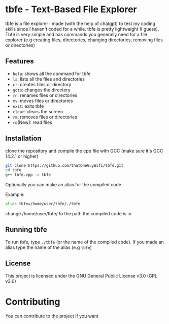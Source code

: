 # tbfe - Text-Based File Explorer

tbfe is a file explorer I made (with the help of chatgpt) to test my coding skills since I haven't coded for a while. tbfe is pretty lightweight (I guess). Tbfe is very simple and has commands you generally need for a file explorer (e.g creating files, directories, changing directories, removing files or directories)

## Features

- `help`: shows all the command for tbfe
- `ls`: lists all the files and directories
- `cr`: creates  files or directory
- `goto`: changes the directory
- `rn`: renames files or directories
- `mv`: moves files or directories
- `exit`: exits tbfe
- `clear`: clears the screen
- `rm`: removes files or directories
- `rd`(New): read files

## Installation

clone the repository and compile the cpp file with GCC (make sure it's GCC 14.2.1 or higher)

```bash
git clone https://github.com/thatOneGuyWifi/tbfe.git
cd tbfe
g++ tbfe.cpp -o tbfe
```
Optionally you can make an alias for the compiled code 

Example:
```bash
alias tbfe=/home/user/tbfe/./tbfe
```
change /home/user/tbfe/ to the path the compiled code is in

## Running tbfe

To run tbfe, type `./tbfe` (or the name of the compiled code). If you made an alias type the name of the alias (e.g `tbfe`)

## License

This project is licensed under the GNU General Public License v3.0 (GPL v3.0)

# Contributing

You can contribute to the project if you want
